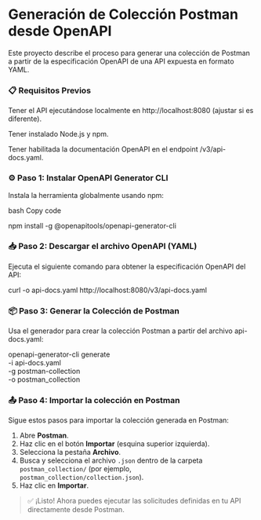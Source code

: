 # Generación de Colección Postman desde OpenAPI

Este proyecto describe el proceso para generar una colección de Postman a partir de la especificación OpenAPI de una API expuesta en formato YAML.



### 📋 Requisitos Previos


Tener el API ejecutándose localmente en http://localhost:8080 (ajustar si es diferente).

Tener instalado Node.js y npm.

Tener habilitada la documentación OpenAPI en el endpoint /v3/api-docs.yaml.



### ⚙️ Paso 1: Instalar OpenAPI Generator CLI

Instala la herramienta globalmente usando npm:


bash
 Copy code

npm install -g @openapitools/openapi-generator-cli

### 📥 Paso 2: Descargar el archivo OpenAPI (YAML)

Ejecuta el siguiente comando para obtener la especificación OpenAPI del API:

curl -o api-docs.yaml http://localhost:8080/v3/api-docs.yaml


### 📦 Paso 3: Generar la Colección de Postman

Usa el generador para crear la colección Postman a partir del archivo api-docs.yaml:


openapi-generator-cli generate \
  -i api-docs.yaml \
  -g postman-collection \
  -o postman_collection

### 📤 Paso 4: Importar la colección en Postman

Sigue estos pasos para importar la colección generada en Postman:

1. Abre **Postman**.
2. Haz clic en el botón **Importar** (esquina superior izquierda).
3. Selecciona la pestaña **Archivo**.
4. Busca y selecciona el archivo `.json` dentro de la carpeta `postman_collection/` (por ejemplo, `postman_collection/collection.json`).
5. Haz clic en **Importar**.

> ✅ ¡Listo! Ahora puedes ejecutar las solicitudes definidas en tu API directamente desde Postman.
